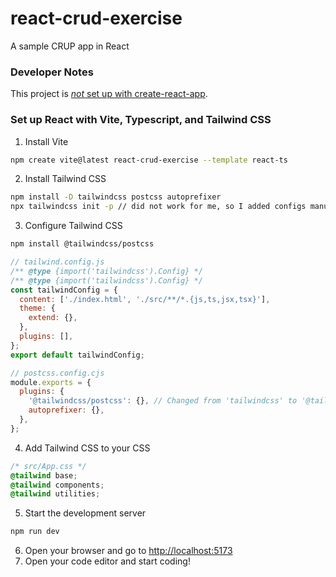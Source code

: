 # react-crud-exercise

A sample CRUP app in React

### Developer Notes

This project is [_not_ set up with create-react-app](https://react.dev/blog/2025/02/14/sunsetting-create-react-app).

### Set up React with Vite, Typescript, and Tailwind CSS

1. Install Vite

```bash
npm create vite@latest react-crud-exercise --template react-ts
```

2. Install Tailwind CSS

```bash
npm install -D tailwindcss postcss autoprefixer
npx tailwindcss init -p // did not work for me, so I added configs manually, see below
```

3. Configure Tailwind CSS

```bash
npm install @tailwindcss/postcss
```

```javascript
// tailwind.config.js
/** @type {import('tailwindcss').Config} */
/** @type {import('tailwindcss').Config} */
const tailwindConfig = {
  content: ['./index.html', './src/**/*.{js,ts,jsx,tsx}'],
  theme: {
    extend: {},
  },
  plugins: [],
};
export default tailwindConfig;
```

```javascript
// postcss.config.cjs
module.exports = {
  plugins: {
    '@tailwindcss/postcss': {}, // Changed from 'tailwindcss' to '@tailwindcss/postcss'
    autoprefixer: {},
  },
};
```

4. Add Tailwind CSS to your CSS

```css
/* src/App.css */
@tailwind base;
@tailwind components;
@tailwind utilities;
```

5. Start the development server

```bash
npm run dev
```

6. Open your browser and go to [http://localhost:5173](http://localhost:5173)
7. Open your code editor and start coding!
